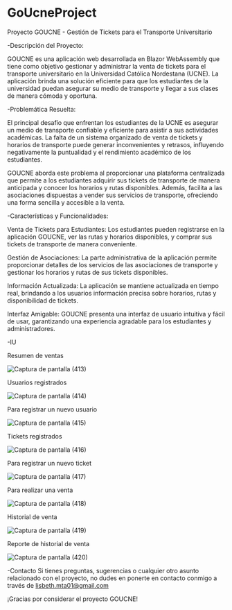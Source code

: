 # GoUcneProject
Proyecto GOUCNE - Gestión de Tickets para el Transporte Universitario

-Descripción del Proyecto:

GOUCNE es una aplicación web desarrollada en Blazor WebAssembly que tiene como objetivo gestionar y administrar la venta de tickets para el transporte universitario en la Universidad Católica Nordestana (UCNE). La aplicación brinda una solución eficiente para que los estudiantes de la universidad puedan asegurar su medio de transporte y llegar a sus clases de manera cómoda y oportuna.

-Problemática Resuelta:

El principal desafío que enfrentan los estudiantes de la UCNE es asegurar un medio de transporte confiable y eficiente para asistir a sus actividades académicas. La falta de un sistema organizado de venta de tickets y horarios de transporte puede generar inconvenientes y retrasos, influyendo negativamente la puntualidad y el rendimiento académico de los estudiantes.

GOUCNE aborda este problema al proporcionar una plataforma centralizada que permite a los estudiantes adquirir sus tickets de transporte de manera anticipada y conocer los horarios y rutas disponibles. Además, facilita a las asociaciones dispuestas a vender sus servicios de transporte, ofreciendo una forma sencilla y accesible a la venta.

-Características y Funcionalidades:

   Venta de Tickets para Estudiantes: Los estudiantes pueden registrarse en la aplicación GOUCNE, ver las rutas y horarios disponibles, y comprar sus tickets de transporte de manera conveniente.

  Gestión de Asociaciones: La parte administrativa de la aplicación permite proporcionar detalles de los servicios de las asociaciones de transporte y gestionar los horarios y rutas de sus tickets disponibles.

   Información Actualizada: La aplicación se mantiene actualizada en tiempo real, brindando a los usuarios información precisa sobre horarios, rutas y disponibilidad de tickets.

   Interfaz Amigable: GOUCNE presenta una interfaz de usuario intuitiva y fácil de usar, garantizando una experiencia agradable para los estudiantes y administradores.

-IU

Resumen de ventas

![Captura de pantalla (413)](https://github.com/Lisbeth-Tejada2/GoUcneProject/assets/123409865/70013126-bb0b-4f11-82de-ea1de7e08def)


Usuarios registrados

![Captura de pantalla (414)](https://github.com/Lisbeth-Tejada2/GoUcneProject/assets/123409865/1a483a3b-f52a-4cdb-aba4-c9065425a88d)


Para registrar un nuevo usuario

![Captura de pantalla (415)](https://github.com/Lisbeth-Tejada2/GoUcneProject/assets/123409865/ab6720fe-443f-463c-bcaf-8c0604e73cc1)


Tickets registrados 

![Captura de pantalla (416)](https://github.com/Lisbeth-Tejada2/GoUcneProject/assets/123409865/2894e2d1-e675-45f0-ba04-734999d1f80a)


Para registrar un nuevo ticket

![Captura de pantalla (417)](https://github.com/Lisbeth-Tejada2/GoUcneProject/assets/123409865/f3e7fbfa-9dbf-46b2-8292-41c113e573a0)


Para realizar una venta

![Captura de pantalla (418)](https://github.com/Lisbeth-Tejada2/GoUcneProject/assets/123409865/00a53b00-9df9-424b-92f2-afe90fd783ae)


Historial de venta

![Captura de pantalla (419)](https://github.com/Lisbeth-Tejada2/GoUcneProject/assets/123409865/a04545d3-175c-462e-bd14-ef032d49d543)


Reporte de historial de venta

![Captura de pantalla (420)](https://github.com/Lisbeth-Tejada2/GoUcneProject/assets/123409865/99c07ab7-8487-442f-919d-b28b1f1c7db8)


-Contacto
Si tienes preguntas, sugerencias o cualquier otro asunto relacionado con el proyecto, no dudes en ponerte en contacto conmigo a través de lisbeth.mta01@gmail.com

¡Gracias por considerar el proyecto GOUCNE!
